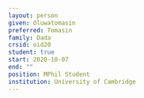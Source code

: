 ```yaml
---
layout: person
given: Oluwatomasin
preferred: Tomasin
family: Dada
crsid: oid20
student: true
start: 2020-10-07
end: ""
position: MPhil Student
institution: University of Cambridge
---
```


